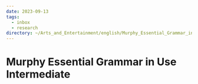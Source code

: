 ```yaml
---
date: 2023-09-13
tags:
  - inbox
  - research
directory: ~/Arts_and_Entertainment/english/Murphy_Essential_Grammar_in_Use_Intermediate
---
```


# Murphy Essential Grammar in Use Intermediate


